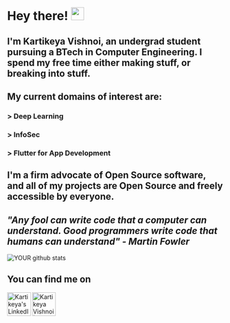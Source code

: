 # Hey there! <img src="https://raw.githubusercontent.com/MartinHeinz/MartinHeinz/master/wave.gif" width="30px">

## I'm Kartikeya Vishnoi, an undergrad student pursuing a BTech in Computer Engineering. I spend my free time either making stuff, or breaking into stuff.

## My current domains of interest are:
### > Deep Learning
### > InfoSec
### > Flutter for App Development

## I'm a firm advocate of Open Source software, and all of my projects are Open Source and freely accessible by everyone.

## *"Any fool can write code that a computer can understand. Good programmers write code that humans can understand" - Martin Fowler*


![YOUR github stats](https://github-readme-stats.vercel.app/api?username=kv778&show_icons=true&theme=radical)


## You can find me on 
  
<a href="https://www.linkedin.com/in/kartikeya-vishnoi-732113198/">
  <img align="left" alt="Kartikeya's LinkedIN" width="55px" src="https://img.icons8.com/fluent/48/000000/linkedin.png" />
</a>

<a href="https://twitter.com/kartikvishnoi_">
  <img align="left" alt="Kartikeya Vishnoi | Twitter" width="55px" src="https://img.icons8.com/fluent/48/000000/twitter.png" />
</a> 

<!--
**kv778/kv778** is a ✨ _special_ ✨ repository because its `README.md` (this file) appears on your GitHub profile.

Here are some ideas to get you started:

- 🔭 I’m currently working on ...
- 🌱 I’m currently learning ...
- 👯 I’m looking to collaborate on ...
- 🤔 I’m looking for help with ...
- 💬 Ask me about ...
- 📫 How to reach me: ...
- 😄 Pronouns: ...
- ⚡ Fun fact: ...
-->
